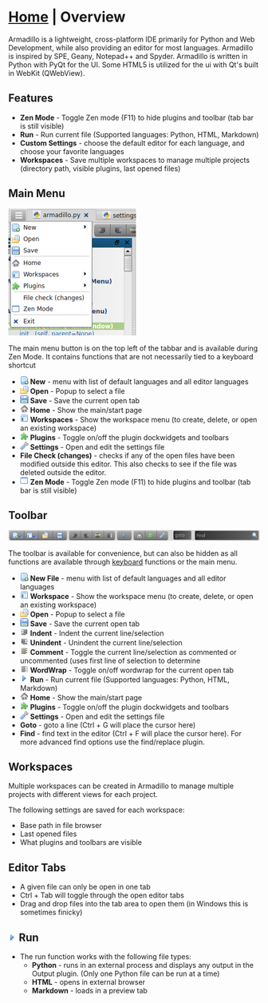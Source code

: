 <link rel="stylesheet" type="text/css" href="doc.css">

# [Home](start.html) | Overview
Armadillo is a lightweight, cross-platform IDE primarily for Python and Web Development, while also providing an editor for most languages. Armadillo is inspired by SPE, Geany, Notepad++ and Spyder. Armadillo is written in Python with PyQt for the UI. Some HTML5 is utilized for the ui with Qt's built in WebKit (QWebView).

## Features
- **Zen Mode** - Toggle Zen mode (F11) to hide plugins and toolbar (tab bar is still visible)
- **Run** - Run current file (Supported languages: Python, HTML, Markdown)
- **Custom Settings** - choose the default editor for each language, and choose your favorite languages
- **Workspaces** - Save multiple workspaces to manage multiple projects (directory path, visible plugins, last opened files)

## Main Menu
![](img/main_menu.png)

The main menu button is on the top left of the tabbar and is available during Zen Mode.  It contains functions that are not necessarily tied to a keyboard shortcut

- ![](../img/new.png) **New** - menu with list of default languages and all editor languages
- ![](../img/file_open.png) **Open** - Popup to select a file
- ![](../img/save.png) **Save** - Save the current open tab
- ![](../img/home.png) **Home** - Show the main/start page
- ![](../img/workspace.png) **Workspaces** - Show the workspace menu (to create, delete, or open an existing workspace)
- ![](../img/plugin.png) **Plugins** - Toggle on/off the plugin dockwidgets and toolbars
- ![](../img/wrench.png) **Settings** - Open and edit the settings file
- **File Check (changes)** - checks if any of the open files have been modified outside this editor. This also checks to see if the file was deleted outside the editor.
- ![](../img/zen.png) **Zen Mode** - Toggle Zen mode (F11) to hide plugins and toolbar (tab bar is still visible)

## Toolbar
![](img/toolbar.png)

The toolbar is available for convenience, but can also be hidden as all functions are available through [keyboard](keyboard_shortcuts.html) functions or the main menu.

- ![](../img/new.png) **New File** - menu with list of default languages and all editor languages
- ![](../img/workspace.png) **Workspace** - Show the workspace menu (to create, delete, or open an existing workspace)
- ![](../img/file_open.png) **Open** - Popup to select a file
- ![](../img/save.png) **Save** - Save the current open tab
- ![](../img/indent.png) **Indent** - Indent the current line/selection
- ![](../img/indent_remove.png) **Unindent** - Unindent the current line/selection
- ![](../img/comment.png) **Comment** - Toggle the current line/selection as commented or uncommented (uses first line of selection to determine
- ![](../img/wordwrap.png) **WordWrap** - Toggle on/off wordwrap for the current open tab
- ![](../img/tri_right.png) **Run** - Run current file (Supported languages: Python, HTML, Markdown)
- ![](../img/home.png) **Home** - Show the main/start page
- ![](../img/plugin.png) **Plugins** - Toggle on/off the plugin dockwidgets and toolbars
- ![](../img/wrench.png) **Settings** - Open and edit the settings file
- **Goto** - goto a line (Ctrl + G will place the cursor here)
- **Find** - find text in the editor (Ctrl + F will place the cursor here). For more advanced find options use the find/replace plugin.
 
## Workspaces
Multiple workspaces can be created in Armadillo to manage multiple projects with different views for each project.

The following settings are saved for each workspace:

- Base path in file browser
- Last opened files
- What plugins and toolbars are visible

## Editor Tabs
- A given file can only be open in one tab
- Ctrl + Tab will toggle through the open editor tabs
- Drag and drop files into the tab area to open them (in Windows this is sometimes finicky)

## ![](../img/tri_right.png) Run
- The run function works with the following file types:
    - **Python** - runs in an external process and displays any output in the Output plugin.  (Only one Python file can be run at a time)
    - **HTML** - opens in external browser
    - **Markdown** - loads in a preview tab